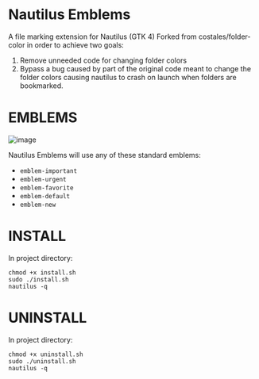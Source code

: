 # Nautilus Emblems

A file marking extension for Nautilus (GTK 4)
Forked from costales/folder-color in order to achieve two goals:
1. Remove unneeded code for changing folder colors
2. Bypass a bug caused by part of the original code meant to change the folder colors causing nautilus to crash on launch when folders are bookmarked.

# EMBLEMS 

![image](https://github.com/0ddfactory/nautilus-emblems/assets/25939455/4e59af49-d1da-4c27-a927-bb358ad84884)

Nautilus Emblems will use any of these standard emblems:

 * `emblem-important`
 * `emblem-urgent`
 * `emblem-favorite`
 * `emblem-default`
 * `emblem-new`

# INSTALL

In project directory:
```
chmod +x install.sh
sudo ./install.sh
nautilus -q
```

# UNINSTALL

In project directory:
```
chmod +x uninstall.sh
sudo ./uninstall.sh
nautilus -q
```
